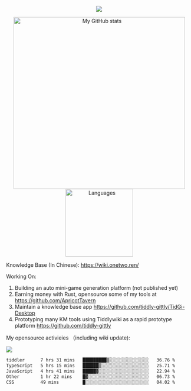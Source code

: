 <a href="https://github.com/linonetwo">
    <p align="center">
        <img src="https://github-profile-trophy.vercel.app/?username=linonetwo&column=7&theme=onedark"/>
    </p>
</a>
<a align="center" href="https://github.com/linonetwo">
  <p align="center">
    <img src="https://github-readme-stats.vercel.app/api?username=linonetwo&show_icons=true&count_private=true" alt="My GitHub stats" width="465"/>
    <img src="https://github-readme-stats.vercel.app/api/top-langs/?username=linonetwo&layout=compact&langs_count=10" alt="Languages" height="183">
  </p>
</a>

Knowledge Base (In Chinese): https://wiki.onetwo.ren/

Working On: 

1. Building an auto mini-game generation platform (not published yet)
1. Earning money with Rust, opensource some of my tools at https://github.com/ApricotTavern
1. Maintain a knowledge base app https://github.com/tiddly-gittly/TidGi-Desktop
1. Prototyping many KM tools using Tiddlywiki as a rapid prototype platform https://github.com/tiddly-gittly

My opensource activieies （including wiki update):

![](https://visitor-badge.glitch.me/badge?page_id=linonetwo.linonetwo)

<!--START_SECTION:waka-->

```txt
tiddler      7 hrs 31 mins   █████████▒░░░░░░░░░░░░░░░   36.76 %
TypeScript   5 hrs 15 mins   ██████▒░░░░░░░░░░░░░░░░░░   25.71 %
JavaScript   4 hrs 41 mins   █████▓░░░░░░░░░░░░░░░░░░░   22.94 %
Other        1 hr 22 mins    █▓░░░░░░░░░░░░░░░░░░░░░░░   06.73 %
CSS          49 mins         █░░░░░░░░░░░░░░░░░░░░░░░░   04.02 %
```

<!--END_SECTION:waka-->
